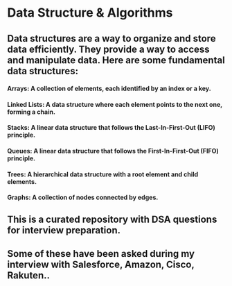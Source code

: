 # Data Structure & Algorithms
## Data structures are a way to organize and store data efficiently. They provide a way to access and manipulate data. Here are some fundamental data structures:
#### Arrays: A collection of elements, each identified by an index or a key.
#### Linked Lists: A data structure where each element points to the next one, forming a chain.
#### Stacks: A linear data structure that follows the Last-In-First-Out (LIFO) principle.
#### Queues: A linear data structure that follows the First-In-First-Out (FIFO) principle.
#### Trees: A hierarchical data structure with a root element and child elements.
#### Graphs: A collection of nodes connected by edges.
## This is a curated repository with DSA questions for interview preparation.
## Some of these have been asked during my interview with Salesforce, Amazon, Cisco, Rakuten..
